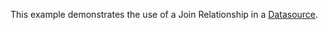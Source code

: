 This example demonstrates the use of a Join Relationship in a [Datasource](https://livewire-powergrid.com/table-component/data-source.html).